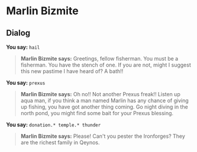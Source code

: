 # Marlin Bizmite


## Dialog

**You say:** `hail`



>**Marlin Bizmite says:** Greetings, fellow fisherman. You must be a fisherman. You have the stench of one. If you are not, might I suggest this new pastime I have heard of? A bath!!

**You say:** `prexus`



>**Marlin Bizmite says:** Oh no!! Not another Prexus freak!! Listen up aqua man, if you think a man named Marlin has any chance of giving up fishing, you have got another thing coming. Go night diving in the north pond, you might find some bait for your Prexus blessing.

**You say:** `donation.* temple.* thunder`



>**Marlin Bizmite says:** Please! Can't you pester the Ironforges? They are the richest family in Qeynos.










